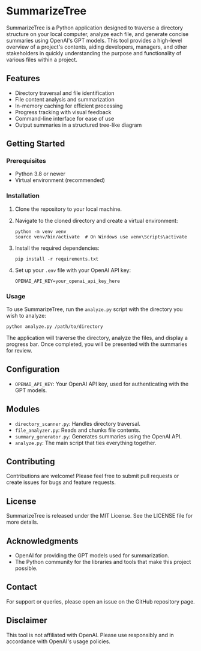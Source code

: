 # SummarizeTree

SummarizeTree is a Python application designed to traverse a directory structure on your local computer, analyze each file, and generate concise summaries using OpenAI's GPT models. This tool provides a high-level overview of a project's contents, aiding developers, managers, and other stakeholders in quickly understanding the purpose and functionality of various files within a project.

## Features

- Directory traversal and file identification
- File content analysis and summarization
- In-memory caching for efficient processing
- Progress tracking with visual feedback
- Command-line interface for ease of use
- Output summaries in a structured tree-like diagram

## Getting Started

### Prerequisites

- Python 3.8 or newer
- Virtual environment (recommended)

### Installation

1. Clone the repository to your local machine.
2. Navigate to the cloned directory and create a virtual environment:

   ```
   python -m venv venv
   source venv/bin/activate  # On Windows use venv\Scripts\activate
   ```

3. Install the required dependencies:

   ```
   pip install -r requirements.txt
   ```

4. Set up your `.env` file with your OpenAI API key:

   ```
   OPENAI_API_KEY=your_openai_api_key_here
   ```

### Usage

To use SummarizeTree, run the `analyze.py` script with the directory you wish to analyze:

```
python analyze.py /path/to/directory
```

The application will traverse the directory, analyze the files, and display a progress bar. Once completed, you will be presented with the summaries for review.

## Configuration

- `OPENAI_API_KEY`: Your OpenAI API key, used for authenticating with the GPT models.

## Modules

- `directory_scanner.py`: Handles directory traversal.
- `file_analyzer.py`: Reads and chunks file contents.
- `summary_generator.py`: Generates summaries using the OpenAI API.
- `analyze.py`: The main script that ties everything together.

## Contributing

Contributions are welcome! Please feel free to submit pull requests or create issues for bugs and feature requests.

## License

SummarizeTree is released under the MIT License. See the LICENSE file for more details.

## Acknowledgments

- OpenAI for providing the GPT models used for summarization.
- The Python community for the libraries and tools that make this project possible.

## Contact

For support or queries, please open an issue on the GitHub repository page.

## Disclaimer

This tool is not affiliated with OpenAI. Please use responsibly and in accordance with OpenAI's usage policies.